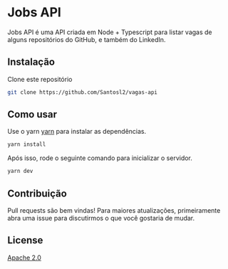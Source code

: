 # Jobs API

Jobs API é uma API criada em Node + Typescript para listar vagas de alguns repositórios do GitHub, e também do LinkedIn.

## Instalação

Clone este repositório

```bash
git clone https://github.com/Santosl2/vagas-api
```

## Como usar

Use o yarn [yarn](https://yarnpkg.com/) para instalar as dependências.

```bash
yarn install
```

Após isso, rode o seguinte comando para inicializar o servidor.

```bash
yarn dev
```

## Contribuição

Pull requests são bem vindas! Para maiores atualizações, primeiramente abra uma issue para discutirmos o que você gostaria de mudar.

## License

[Apache 2.0](https://choosealicense.com/licenses/apache-2.0/https://choosealicense.com/licenses/mit/)
